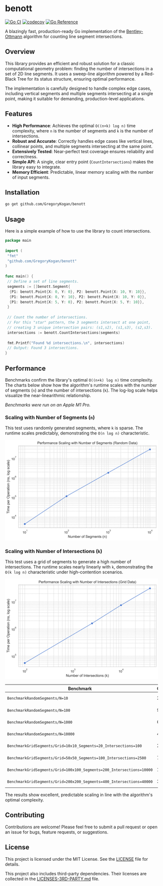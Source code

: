 # benott

[![Go CI](https://github.com/GregoryKogan/benott/actions/workflows/go.yml/badge.svg)](https://github.com/GregoryKogan/benott/actions)
[![codecov](https://codecov.io/gh/GregoryKogan/benott/graph/badge.svg)](https://codecov.io/gh/GregoryKogan/benott)
[![Go Reference](https://pkg.go.dev/badge/github.com/GregoryKogan/benott.svg)](https://pkg.go.dev/github.com/GregoryKogan/benott)

A blazingly fast, production-ready Go implementation of the [Bentley-Ottmann](https://en.wikipedia.org/wiki/Bentley–Ottmann_algorithm) algorithm for counting line segment intersections.

## Overview

This library provides an efficient and robust solution for a classic computational geometry problem: finding the number of intersections in a set of 2D line segments. It uses a sweep-line algorithm powered by a Red-Black Tree for its status structure, ensuring optimal performance.

The implementation is carefully designed to handle complex edge cases, including vertical segments and multiple segments intersecting at a single point, making it suitable for demanding, production-level applications.

## Features

- **High Performance**: Achieves the optimal `O((n+k) log n)` time complexity, where `n` is the number of segments and `k` is the number of intersections.
- **Robust and Accurate**: Correctly handles edge cases like vertical lines, collinear points, and multiple segments intersecting at the same point.
- **Extensively Tested**: Near-perfect test coverage ensures reliability and correctness.
- **Simple API**: A single, clear entry point (`CountIntersections`) makes the library easy to integrate.
- **Memory Efficient**: Predictable, linear memory scaling with the number of input segments.

## Installation

```sh
go get github.com/GregoryKogan/benott
```

## Usage

Here is a simple example of how to use the library to count intersections.

```go
package main

import (
 "fmt"
 "github.com/GregoryKogan/benott"
)

func main() {
 // Define a set of line segments.
 segments := []benott.Segment{
  {P1: benott.Point{X: 0, Y: 0}, P2: benott.Point{X: 10, Y: 10}},
  {P1: benott.Point{X: 0, Y: 10}, P2: benott.Point{X: 10, Y: 0}},
  {P1: benott.Point{X: 5, Y: 0}, P2: benott.Point{X: 5, Y: 10}},
 }

 // Count the number of intersections.
 // For this "star" pattern, the 3 segments intersect at one point,
 // creating 3 unique intersection pairs: (s1,s2), (s1,s3), (s2,s3).
 intersections := benott.CountIntersections(segments)

 fmt.Printf("Found %d intersections.\n", intersections)
 // Output: Found 3 intersections.
}
```

## Performance

Benchmarks confirm the library's optimal `O((n+k) log n)` time complexity. The charts below show how the algorithm's runtime scales with the number of segments (`n`) and the number of intersections (`k`). The log-log scale helps visualize the near-linearithmic relationship.

*Benchmarks were run on an Apple M1 Pro.*

### Scaling with Number of Segments (`n`)

This test uses randomly generated segments, where `k` is sparse. The runtime scales predictably, demonstrating the `O(n log n)` characteristic.

![Performance Scaling with Number of Segments](benchmark_random.png)

### Scaling with Number of Intersections (`k`)

This test uses a grid of segments to generate a high number of intersections. The runtime scales nearly linearly with `k`, demonstrating the `O(k log n)` characteristic under high-contention scenarios.

![Performance Scaling with Number of Intersections](benchmark_grid.png)

| Benchmark                                                        | Operations | Time/Op      | Memory/Op    | Allocs/Op  |
| ---------------------------------------------------------------- | ---------- | ------------ | ------------ | ---------- |
| `BenchmarkRandomSegments/N=10`                                   | 234319     | 4372 ns/op   | 3496 B/op    | 85 allocs/op   |
| `BenchmarkRandomSegments/N=100`                                  | 9804       | 115627 ns/op | 44056 B/op   | 1030 allocs/op |
| `BenchmarkRandomSegments/N=1000`                                 | 645        | 1851251 ns/op| 433798 B/op  | 9852 allocs/op |
| `BenchmarkRandomSegments/N=10000`                                | 43         | 29025479 ns/op| 4694687 B/op | 100505 allocs/op|
| `BenchmarkGridSegments/Grid=10x10_Segments=20_Intersections=100`   | 21450      | 55818 ns/op  | 31624 B/op   | 811 allocs/op  |
| `BenchmarkGridSegments/Grid=50x50_Segments=100_Intersections=2500` | 745        | 1604035 ns/op| 685324 B/op  | 18013 allocs/op|
| `BenchmarkGridSegments/Grid=100x100_Segments=200_Intersections=10000`| 165        | 7506986 ns/op| 2691138 B/op | 71014 allocs/op|
| `BenchmarkGridSegments/Grid=200x200_Segments=400_Intersections=40000`| 36         | 31361110 ns/op| 10661605 B/op| 282015 allocs/op|

The results show excellent, predictable scaling in line with the algorithm's optimal complexity.

## Contributing

Contributions are welcome! Please feel free to submit a pull request or open an issue for bugs, feature requests, or suggestions.

## License

This project is licensed under the MIT License. See the [LICENSE](LICENSE) file for details.

This project also includes third-party dependencies. Their licenses are collected in the [LICENSES-3RD-PARTY.md](LICENSES-3RD-PARTY.md) file.
